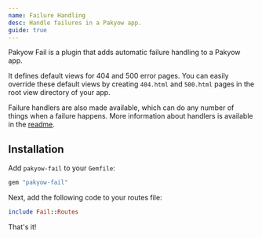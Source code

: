```yaml
---
name: Failure Handling
desc: Handle failures in a Pakyow app.
guide: true
---
```


Pakyow Fail is a plugin that adds automatic failure handling to a Pakyow app.

It defines default views for 404 and 500 error pages. You can easily override these default views by creating `404.html` and `500.html` pages in the root view directory of your app.

Failure handlers are also made available, which can do any number of things when a failure happens. More information about handlers is available in the [readme](https://github.com/metabahn/pakyow-fail#handlers).

## Installation

Add `pakyow-fail` to your `Gemfile`:

```ruby
gem "pakyow-fail"
```

Next, add the following code to your routes file:

```ruby
include Fail::Routes
```

That's it!
